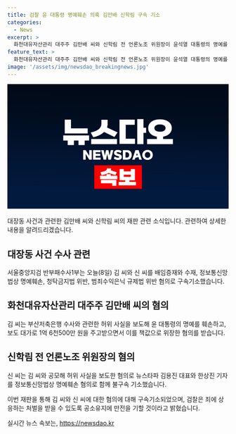 ```yaml
---
title: 검찰 윤 대통령 명예훼손 의혹 김만배 신학림 구속 기소
categories:
  - News
excerpt: >
  화천대유자산관리 대주주 김만배 씨와 신학림 전 언론노조 위원장이 윤석열 대통령의 명예를 훼손한 혐의로 재판에 넘겨졌습니다. 김 씨와 신 씨는 윤 대통령의 명예를 훼손하고 돈을 주고받으며 허위 사실을 보도한 혐의로 기소됐습니다. 뉴스타파 관련 인물들도 명예훼손 혐의로 기소되었습니다. 검찰은 이들의 죄에 상응하는 처벌을 받을 것이라 밝혔습니다.
feature_text: >
  화천대유자산관리 대주주 김만배 씨와 신학림 전 언론노조 위원장이 윤석열 대통령의 명예를 훼손한 혐의로 재판에 넘겨졌습니다. 김 씨와 신 씨는 윤 대통령의 명예를 훼손하고 돈을 주고받으며 허위 사실을 보도한 혐의로 기소됐습니다. 뉴스타파 관련 인물들도 명예훼손 혐의로 기소되었습니다. 검찰은 이들의 죄에 상응하는 처벌을 받을 것이라 밝혔습니다.
image: '/assets/img/newsdao_breakingnews.jpg'
---
```


<p><img src="/assets/img/newsdao_breakingnews.jpg" alt="pcversion 속보" /></p>

<p>대장동 사건과 관련한 김만배 씨와 신학림 씨의 재판 관련 소식입니다. 관련하여 상세한 내용을 알려드리겠습니다.</p>

<h2 data-ke-size="size26">대장동 사건 수사 관련</h2>

<p data-ke-size="size16">서울중앙지검 반부패수사1부는 오늘(8일) 김 씨와 신 씨를 배임증재와 수재, 정보통신망법상 명예훼손, 청탁금지법 위반, 범죄수익은닉 규제법 위반 혐의로 구속기소했습니다.</p>

<h2 data-ke-size="size26">화천대유자산관리 대주주 김만배 씨의 혐의</h2>

<p data-ke-size="size16">김 씨는 부산저축은행 수사와 관련한 허위 사실을 보도해 윤 대통령의 명예를 훼손하고, 보도 대가로 1억 6천500만 원을 주고받으면서 이를 책값으로 위장한 혐의를 받습니다.</p>

<h2 data-ke-size="size26">신학림 전 언론노조 위원장의 혐의</h2>

<p data-ke-size="size16">신 씨는 김 씨와 공모해 허위 사실을 보도한 혐의로 뉴스타파 김용진 대표와 한상진 기자를 정보통신망법상 명예훼손 혐의로 함께 불구속 기소했습니다.</p>

<p>이번 재판을 통해 김 씨와 신 씨에 대한 혐의에 대해 구속기소되었으며, 검찰은 죄에 상응하는 처벌을 받을 수 있도록 공소유지에 만전을 기할 것이라고 밝혔습니다.</p>
실시간 뉴스 속보는, <a href="https://newsdao.kr" rel="dofollow">https://newsdao.kr</a>


